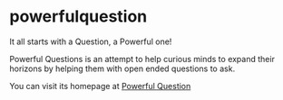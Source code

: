 # powerfulquestion
It all starts with a Question, a Powerful one! 

Powerful Questions is an attempt to help curious minds to expand their horizons by helping them with open ended questions to ask. 

You can visit its homepage at <a href="http://www.powerfulq.com">Powerful Question</a>
